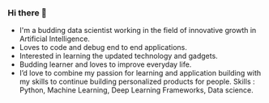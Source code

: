 ### Hi there 👋
- I'm  a budding data scientist working in the field of innovative growth in Artificial Intelligence. 
- Loves to code and debug end to end applications. 
- Interested in learning the updated technology and gadgets.
-  Budding learner and loves to improve everyday life.
-   I’d love to combine my passion for learning and application building with my  skills to continue building personalized products for people.
Skills : Python, Machine Learning, Deep Learning Frameworks, Data science.

<!--
**mahaveerjain98/mahaveerjain98** is a ✨ _special_ ✨ repository because its `README.md` (this file) appears on your GitHub profile.

Here are some ideas to get you started:

- 🔭 I’m currently working on ...
- 🌱 I’m currently learning ...
- 👯 I’m looking to collaborate on ...
- 🤔 I’m looking for help with ...
- 💬 Ask me about ...
- 📫 How to reach me: ...
- 😄 Pronouns: ...
- ⚡ Fun fact: ...
-->
